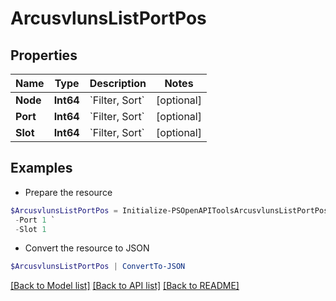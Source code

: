 # ArcusvlunsListPortPos
## Properties

Name | Type | Description | Notes
------------ | ------------- | ------------- | -------------
**Node** | **Int64** | &#x60;Filter, Sort&#x60; | [optional] 
**Port** | **Int64** | &#x60;Filter, Sort&#x60; | [optional] 
**Slot** | **Int64** | &#x60;Filter, Sort&#x60; | [optional] 

## Examples

- Prepare the resource
```powershell
$ArcusvlunsListPortPos = Initialize-PSOpenAPIToolsArcusvlunsListPortPos  -Node 1 `
 -Port 1 `
 -Slot 1
```

- Convert the resource to JSON
```powershell
$ArcusvlunsListPortPos | ConvertTo-JSON
```

[[Back to Model list]](../README.md#documentation-for-models) [[Back to API list]](../README.md#documentation-for-api-endpoints) [[Back to README]](../README.md)

